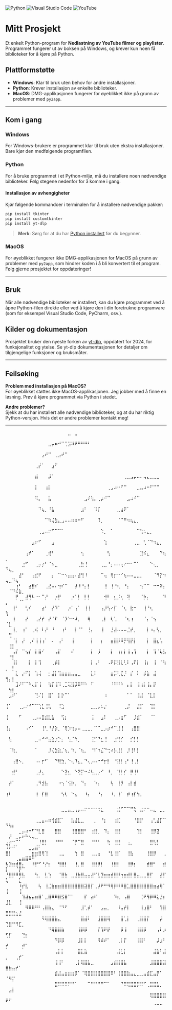 ![Python](https://img.shields.io/badge/python-3670A0?style=for-the-badge&logo=python&logoColor=ffdd54) ![Visual Studio Code](https://img.shields.io/badge/Visual%20Studio%20Code-0078d7.svg?style=for-the-badge&logo=visual-studio-code&logoColor=white) ![YouTube](https://img.shields.io/badge/YouTube-%23FF0000.svg?style=for-the-badge&logo=YouTube&logoColor=white)
# Mitt Prosjekt

Et enkelt Python-program for **Nedlastning av YouTube filmer og playlister**. Programmet fungerer ut av boksen på Windows, og krever kun noen få biblioteker for å kjøre på Python.

## Plattformstøtte

- **Windows**: Klar til bruk uten behov for andre installasjoner.
- **Python**: Krever installasjon av enkelte biblioteker.
- **MacOS**: DMG-applikasjonen fungerer for øyeblikket ikke på grunn av problemer med `py2app`.

---

## Kom i gang

### Windows

For Windows-brukere er programmet klar til bruk uten ekstra installasjoner. Bare kjør den medfølgende programfilen.

### Python

For å bruke programmet i et Python-miljø, må du installere noen nødvendige biblioteker. Følg stegene nedenfor for å komme i gang.

#### Installasjon av avhengigheter

Kjør følgende kommandoer i terminalen for å installere nødvendige pakker:

```bash
pip install tkinter
pip install customtkinter
pip install yt-dlp
```

> **Merk**: Sørg for at du har [Python installert](https://www.python.org/downloads/) før du begynner.

### MacOS

For øyeblikket fungerer ikke DMG-applikasjonen for MacOS på grunn av problemer med `py2app`, som hindrer koden i å bli konvertert til et program. Følg gjerne prosjektet for oppdateringer!

---

## Bruk

Når alle nødvendige biblioteker er installert, kan du kjøre programmet ved å åpne Python-filen direkte eller ved å kjøre den i din foretrukne programvare (som for eksempel Visual Studio Code, PyCharm, osv.).

## Kilder og dokumentasjon

Prosjektet bruker den nyeste forken av [yt-dlp](https://github.com/yt-dlp/yt-dlp), oppdatert for 2024, for funksjonalitet og ytelse. Se yt-dlp dokumentasjonen for detaljer om tilgjengelige funksjoner og bruksmåter.

---

## Feilsøking

**Problem med installasjon på MacOS?**  
For øyeblikket støttes ikke MacOS-applikasjonen. Jeg jobber med å finne en løsning. Prøv å kjøre programmet via Python i stedet.

**Andre problemer?**  
Sjekk at du har installert alle nødvendige biblioteker, og at du har riktig Python-versjon. Hvis det er andre problemer kontakt meg!

---


⠀⠀⠀⠀⠀⠀⠀⠀⠀⠀⠀⠀⠀⠀⠀⠀⠀⠀⠀⣀⠀⣀⠀⠀⠀⠀⠀⠀⠀⠀⠀⠀⠀⠀⠀⠀⠀⠀⠀⠀⠀⠀⠀⠀⠀⠀⠀⠀⠀⠀⠀⠀⠀⠀⠀
⠀⠀⠀⠀⠀⠀⠀⠀⠀⠀⠀⠀⠀⣀⡤⠶⠚⠉⢉⣩⠽⠟⠛⠛⠛⠃⠀⠀⠀⠀⠀⠀⠀⠀⠀⠀⠀⠀⠀⠀⠀⠀⠀⠀⠀⠀⠀⠀⠀⠀⠀⠀⠀⠀⠀
⠀⠀⠀⠀⠀⠀⠀⠀⠀⠀⠀⣠⠞⠉⠀⢀⣠⠞⠉⠀⠀⠀⠀⠀⠀⠀⠀⠀⠀⠀⠀⠀⠀⠀⠀⠀⠀⠀⠀⠀⠀⠀⠀⠀⠀⠀⠀⠀⠀⠀⠀⠀⠀⠀⠀
⠀⠀⠀⠀⠀⠀⠀⠀⠀⢀⡞⠁⠀⠀⣰⠋⠀⠀⠀⠀⠀⠀⠀⠀⠀⠀⠀⠀⠀⠀⠀⠀⠀⠀⠀⠀⠀⠀⠀⠀⠀⠀⠀⠀⠀⠀⠀⠀⠀⠀⠀⠀⠀⠀⠀
⠀⠀⠀⠀⠀⠀⠀⠀⠀⣾⠀⠀⠀⡼⠁⠀⠀⠀⠀⠀⠀⠀⠀⠀⠀⠀⠀⠀⠀⠀⠀⠀⠀⠀⠀⠀⢀⣀⣠⡤⠤⠄⢤⣄⣀⣀⣀⠀⠀⠀⠀⠀⠀⠀⠀
⠀⠀⠀⠀⠀⠀⠀⠀⠀⡇⠀⠀⢰⡇⠀⠀⠀⠀⠀⠀⠀⠀⠀⠀⠀⠀⠀⠀⠀⠀⠀⢀⣠⠴⠒⠋⠉⠀⠀⠀⣀⣤⠴⠒⠋⠉⠉⠀⠀⠀⠀⠀⠀⠀⠀
⠀⠀⠀⠀⠀⠀⠀⠀⠀⠻⡄⠀⠀⣧⠀⠀⠀⠀⠀⠀⠀⠀⠀⠀⣠⠞⢳⡄⢀⡴⠚⠉⠀⠀⠀⠀⠀⣠⠴⠚⠉⠀⠀⠀⠀⠀⠀⠀⠀⠀⠀⠀⠀⠀⠀
⠀⠀⠀⠀⠀⠀⠀⠀⠀⠀⠙⢦⡀⠘⣧⠀⠀⠀⠀⠀⠀⠀⠀⣰⠃⠀⠀⠹⡏⠀⠀⠀⠀⠀⣀⣴⠟⠁⠀⠀⠀⠀⠀⠀⠀⠀⠀⠀⠀⠀⠀⠀⠀⠀⠀
⠀⠀⠀⠀⠀⠀⠀⠀⠀⠀⠀⠀⠉⠳⢬⣳⣄⣠⠤⠤⠶⠶⠒⠋⠀⠀⠀⠀⠹⡀⠀⠀⠀⠀⠈⠉⠛⠲⢦⣄⡀⠀⠀⠀⠀⠀⠀⠀⠀⠀⠀⠀⠀⠀⠀
⠀⠀⠀⠀⠀⠀⠀⠀⠀⠀⢀⣠⠤⠖⠋⠉⠉⠁⠀⠀⠀⠀⠀⠀⠀⠀⠀⠀⠀⠱⡀⠀⠁⠀⠀⠀⠀⠀⠀⠀⠉⢳⠦⣄⡀⠀⠀⠀⠀⠀⠀⠀⠀⠀⠀
⠀⠀⠀⠀⠀⠀⠀⠀⣠⠖⠋⠀⠀⠀⣠⠀⠀⠀⠀⠀⠀⠀⠀⠀⠀⠀⠀⠀⠀⠀⢱⠀⠀⠀⠀⠀⠀⠀⠀⢀⣀⠀⢃⠈⠙⠲⣄⡀⠀⠀⠀⠀⠀⠀⠀
⠀⠀⠀⠀⠀⠀⢠⠞⠁⠀⠀⠀⢀⢾⠃⠀⠀⠀⠀⠀⠀⠀⠀⢢⠀⠀⠀⠀⠀⠀⠀⢣⠀⠀⠀⠀⠀⠀⠀⠀⠀⣹⠮⣄⠀⠀⠀⠙⢦⡀⠀⠀⠀⠀⠀
⠀⠀⠀⠀⠀⣰⠋⠀⠀⢀⡤⡴⠃⠈⠦⣀⠀⠀⠀⠀⠀⠀⢀⣷⢸⠀⠀⠀⠀⢀⣀⠘⡄⠤⠤⢤⠔⠒⠂⠉⠁⠀⠀⠀⠑⢄⡀⠀⠀⠙⢦⡀⠀⠀⠀
⠀⠀⠀⠀⣼⠃⠀⠀⢠⣞⠟⠀⠀⠀⡄⠀⠉⠒⠢⣤⣤⠄⣼⢻⠸⠀⠀⠀⠀⠉⢤⠀⢿⡖⠒⠊⢦⠤⠤⣀⣀⡀⠀⠀⠀⠈⠻⡝⠲⢤⣀⠙⢦⠀⠀
⠀⠀⠀⢰⠃⠀⠀⣴⣿⠎⠀⠀⢀⣜⠤⠄⢲⠎⠉⠀⠀⡼⠸⠘⡄⡇⠀⠀⠀⠀⢸⠀⢸⠘⢆⠀⠘⡄⠀⠀⠀⢢⠉⠉⠀⠒⠒⠽⡄⠀⠈⠙⠮⣷⡀
⠀⠀⠀⡟⠀⠀⣼⢻⠧⠐⠂⠉⡜⠀⠀⡰⡟⠀⠀⠀⡰⠁⡇⠀⡇⡇⠀⠀⠀⠀⢺⠇⠀⣆⡨⢆⠀⢽⠀⠀⠀⠈⡷⡄⠀⠀⠀⠀⠹⡄⠀⠀⠀⠈⠁
⠀⠀⢸⠃⠀⠀⢃⠎⠀⠀⠀⣴⠃⠀⡜⠹⠁⠀⠀⡰⠁⢠⠁⠀⢸⢸⠀⠀⠀⢠⡸⢣⠔⡏⠀⠈⢆⠀⣗⠒⠀⠀⢸⠘⢆⠀⠀⠀⠀⢳⠀⠀⠀⠀⠀
⠀⠀⢸⠀⠀⠀⡜⠀⠀⢀⡜⡞⠀⡜⠈⠏⠀⠈⡹⠑⠒⠼⡀⠀⠀⢿⠀⠀⠀⢀⡇⠀⢇⢁⠀⠀⠈⢆⢰⠀⠀⠀⠈⡄⠈⢢⠀⠀⠀⠈⣇⠀⠀⠀⠀
⠀⠀⢸⡀⠀⢰⠁⠀⢀⢮⠀⠇⡜⠀⠘⠀⠀⢰⠃⠀⠀⡇⠈⠁⠀⢘⡄⠀⠀⢸⠀⠀⣘⣼⠤⠤⠤⣈⡞⡀⠀⠀⠀⡇⠰⡄⢣⡀⠀⠀⢻⠀⠀⠀⠀
⠀⠀⠈⡇⠀⡜⠀⢀⠎⢸⢸⢰⠁⠀⠄⠀⢠⠃⠀⠀⢸⠀⠀⠀⠀⠀⡇⠀⠀⡆⠀⠀⣶⣿⡿⠿⡛⢻⡟⡇⠀⠀⠀⡇⠀⣿⣆⢡⠀⠀⢸⡇⠀⠀⠀
⠀⠀⢠⡏⠀⠉⢢⡎⠀⡇⣿⠊⠀⠀⠀⢠⡏⠀⠀⠀⠎⠀⠀⠀⠀⠀⡇⠀⡸⠀⠀⠀⡇⠀⢰⡆⡇⢸⢠⢹⠀⠀⠀⡇⠀⢹⠈⢧⣣⠀⠘⡇⠀⠀⠀
⠀⠀⢸⡇⠀⠀⠀⡇⠀⡇⢹⠀⠀⠀⢀⡾⡇⠀⠀⠀⠀⠀⠀⠀⠀⠀⡇⢠⠃⠀⠀⠠⠟⡯⣻⣇⢃⠇⢠⠏⡇⠀⢸⡆⠀⢸⠀⠈⢳⡀⠀⡇⠀⠀⠀
⠀⠀⠀⣇⠀⡔⠋⡇⠀⢱⢼⠀⠀⡂⣼⡇⢹⣶⣶⣶⣤⣤⣀⠀⠀⠀⣇⠇⠀⠀⠀⠀⣶⡭⢃⣏⡘⠀⡎⠀⠇⠀⡾⣷⠀⣼⠀⠀⠀⢻⡄⡇⠀⠀⠀
⠀⠀⠀⣹⠜⠋⠉⠓⢄⡏⢸⠀⠀⢳⡏⢸⠹⢀⣉⢭⣻⡽⠿⠛⠓⠀⠋⠀⠀⠀⠀⠀⠘⠛⠛⠓⠀⡄⡇⠀⢸⢰⡇⢸⡄⡟⠀⠀⠀⠀⢳⡇⠀⠀⠀
⠀⣠⠞⠁⠀⠀⠀⠀⠀⢙⠌⡇⠀⣿⠁⠀⡇⡗⠉⠁⠀⠀⠀⠀⠀⠀⠀⠀⠀⠀⠰⠀⠀⠀⠀⠀⠀⠁⠁⠀⢸⣼⠀⠈⣇⡇⠀⠀⠀⠀⠀⠀⠀⠀⠀
⢸⠁⠀⠀⢀⡠⠔⠚⠉⠉⢱⣇⢸⢧⠀⠀⠸⣱⠀⠀⠀⠀⠀⠀⠀⠀⣀⣀⡤⠦⡔⠀⠀⠀⠀⠀⢀⡼⠀⠀⣼⡏⠀⠀⢹⡇⠀⠀⠀⠀⠀⠀⠀⠀⠀
⢸⠀⠀⠀⠋⠀⠀⠀⢀⡠⠤⣿⣾⣇⣧⠀⠀⢫⡆⠀⠀⠀⠀⠀⠀⠀⢨⠀⠀⣠⠇⠀⠀⢀⡠⣶⠋⠀⠀⡸⣾⠁⠀⠀⠈⠁⠀⠀⠀⠀⠀⠀⠀⠀⠀
⢸⡄⠀⠀⠀⠀⠠⠊⠁⠀⠀⢸⢃⠘⡜⡵⡀⠈⢿⡱⢲⡤⠤⢀⣀⣀⡀⠉⠉⣀⡠⡴⠚⠉⣸⢸⠀⠀⢠⣿⣿⠀⠀⠀⠀⠀⠀⠀⠀⠀⠀⠀⠀⠀⠀
⠀⢧⠀⠀⠀⠀⠀⠀⠀⣀⠤⠚⠚⣤⣵⡰⡑⡄⠀⢣⡈⠳⡀⠀⠀⠀⢨⡋⠙⣆⢸⠀⠀⣰⢻⡎⠀⠀⡎⡇⡇⠀⠀⠀⠀⠀⠀⠀⠀⠀⠀⠀⠀⠀⠀
⠀⠈⢷⡀⠀⠀⠀⠀⠀⠁⠀⠀⠀⡸⢌⣳⣵⡈⢦⡀⠳⡀⠈⢦⡀⠀⠘⠏⠲⣌⠙⢒⠴⡧⣸⡇⠀⡸⢸⠇⡇⠀⠀⠀⠀⠀⠀⠀⠀⠀⠀⠀⠀⠀⠀
⠀⠀⢠⣿⠢⡀⠀⠀⠀⠠⠄⡖⠋⠀⠀⠙⢿⣳⡀⠑⢄⠹⣄⡀⠙⢄⡠⠤⠒⠚⡖⡇⠀⠘⣽⡇⢠⠃⢸⢀⡇⠀⠀⠀⠀⠀⠀⠀⠀⠀⠀⠀⠀⠀⠀
⠀⠀⣾⠃⠀⠀⠀⠀⠀⢀⡼⣄⠀⠀⠀⠀⠀⠑⣽⣆⠀⠑⢝⡍⠒⠬⢧⣀⡠⠊⠀⠸⡀⠀⢹⡇⡎⠀⡿⢸⠇⠀⠀⠀⠀⠀⠀⠀⠀⠀⠀⠀⠀⠀⠀
⠀⡼⠁⠀⠀⠀⠀⠀⠀⢀⠻⣺⣧⠀⠀⠀⠰⢢⠈⢪⡷⡀⠀⠙⡄⠀⠀⠱⡄⠀⠀⠀⢧⠀⢸⡻⠀⢠⡇⣾⠀⠀⠀⠀⠀⠀⠀⠀⠀⠀⠀⠀⠀⠀⠀
⢰⠇⠀⠀⠀⠀⠀⠀⠀⢸⠀⡏⣿⠀⠀⠀⠀⢣⢇⠀⠑⣄⠀⠀⠸⡄⠀⠀⠘⡄⠀⠀⠸⡀⢸⠁⠀⡾⢰⡏⢳⡀⠀⠀⠀⠀⠀⠀⠀⠀⠀⠀⠀⠀⠀







⠀⠀⠀⠀⠀⠀⠀⠀⠀⠀⠀⠀⠀⠀⠀⠀⠀⣀⣀⣤⣀⢠⡤⠤⠖⠒⠒⠒⠲⣆⠀⠀⠀⠀⣾⠋⠉⠉⠛⢷⠀⣴⠖⠒⠤⣄⠀⣀⡀⠀⠀⠀⠀⠀⠀⠀⠀⠀⠀⠀
⠀⠀⠀⠀⠀⠀⠀⠀⠀⢀⣀⣤⠤⠶⢺⣾⣏⠁⠀⠀⣧⣼⣇⣀⠀⠀⠀⡀⠀⠘⡆⠀⠀⢰⣏⠀⠀⠀⠀⠘⣿⡟⠀⠀⢠⢃⣼⡏⠉⠙⢳⡆⠀⠀⠀⠀⠀⠀⠀⠀
⠀⠀⠀⠀⣀⡤⠴⠒⠋⠙⣇⣿⠀⠀⠀⣿⣿⠀⠀⠀⢸⣿⣿⣿⠃⠀⢰⣿⡀⠀⠹⡄⠀⢸⣿⠀⠀⠀⠀⠀⢹⡇⠀⠀⢸⡿⣽⠀⠀⠀⡜⠀⣀⡤⠖⠓⠢⢤⣀⠀
⣠⡴⠒⠉⠁⠀⠀⠀⠀⠀⠸⣿⡇⠀⠀⠘⠛⠃⠀⠀⠈⡟⠉⣿⠀⠀⠘⠛⠃⠀⠀⢷⠀⢸⣿⠀⠀⢠⡀⠀⠀⠀⠀⠀⣿⢧⡇⠀⠀⠸⠗⠚⠁⠀⠀⠀⣀⣠⣾⠃
⣿⡇⠀⠀⠀⠀⠀⠀⣶⣶⣿⢿⢹⠀⠀⠀⢀⣀⠀⠀⠀⢳⠀⣿⠀⠀⢀⣀⣤⠀⠀⠘⣇⢸⡏⠀⠀⢸⣧⠀⠀⠀⠀⢸⣿⡿⠀⠀⢀⠀⠀⠀⢀⣤⣶⣿⠿⠛⠁⠀
⢧⣹⣶⣾⣿⡄⠀⠀⠸⡟⠋⠘⡜⡆⠀⠀⢻⣿⡇⠀⠀⢸⡀⣿⠀⠀⢸⣿⡿⡇⠀⠀⢸⣿⡇⠀⠀⢸⡿⡆⠀⠀⠀⣾⣿⠃⠀⠀⣾⡇⠀⠀⠈⡟⠉⠀⠀⠀⠀⠀
⠘⣿⡿⠿⢿⣧⠀⠀⠀⢳⡀⠀⣇⢱⠀⠀⠈⣿⣷⠀⣀⣸⣷⣿⣤⣤⣼⠋⣇⣹⣶⣶⣾⣿⡿⢲⣶⣾⡇⣿⣤⣀⣀⣿⡏⠀⠀⣼⡏⢧⠀⠀⠀⣇⠀⠀⠀⠀⠀⠀
⠀⠀⠀⠀⠸⡞⣇⠀⠀⠀⢧⠀⢸⣈⣷⣶⣶⣿⣿⣿⣿⣿⣿⣿⣽⣿⡏⢀⡼⠟⠛⠻⢿⡿⠿⠿⣿⣁⣿⣿⣿⣿⣿⣿⣿⣶⣴⢿⠁⢸⠀⠀⠀⢸⠀⠀⠀⠀⠀⠀
⠀⠀⠀⠀⠀⢹⣼⣦⣤⣶⣿⠁⣀⣿⠿⠿⣿⣫⣿⠉⠁⠀⠀⠀⡏⠀⣴⠏⠀⠀⠀⠀⠀⠹⣆⠀⢠⣿⠀⠀⠀⢈⠟⢻⡿⠿⣅⣘⡆⣸⣇⠀⠀⢸⠀⠀⠀⠀⠀⠀
⠀⠀⠀⠀⠀⠀⠻⠿⠿⠛⠃⢠⣿⣷⣄⠀⠈⠙⠋⠀⠀⠀⠀⣸⢁⡾⠁⠀⠀⣠⣤⡀⠀⠀⠸⣤⡞⡇⠀⠀⠀⢸⣰⣿⠃⠀⠀⢹⣿⣿⣿⣿⣦⣼⠀⠀⠀⠀⠀⠀
⠀⠀⠀⠀⠀⠀⠀⠀⠀⠀⠀⠻⢿⣿⣿⣷⣄⠀⠀⠀⠀⠀⠀⣿⣾⠇⠀⠀⣸⣿⣿⢿⠀⠀⠀⣿⢁⡇⠀⠀⢀⣿⣿⡏⠀⠀⠀⡼⠀⢙⣿⠛⠻⣏⡀⠀⠀⠀⠀⠀
⠀⠀⠀⠀⠀⠀⠀⠀⠀⠀⠀⠀⠀⠙⢿⣿⣿⣷⠀⠀⠀⠀⢸⡿⡿⠀⠀⠀⡏⢹⠟⡟⠀⠀⠀⡿⢸⠀⠀⠀⢸⣿⡿⠀⠀⠀⢠⠇⡰⢋⡏⠀⠀⠀⢙⡆⠀⠀⠀⠀
⠀⠀⠀⠀⠀⠀⠀⠀⠀⠀⠀⠀⠀⠀⠀⠙⡿⡿⠀⠀⠀⠀⣸⡇⡇⠀⠀⠀⠻⠾⠞⠁⠀⠀⢀⡇⡏⠀⠀⠀⢸⣿⠃⠀⠀⠀⡼⣰⠃⡞⠀⠀⠀⠀⡾⠁⠀⠀⠀⠀
⠀⠀⠀⠀⠀⠀⠀⠀⠀⠀⠀⠀⠀⠀⠀⢠⡇⡇⠀⠀⠀⠀⣿⣇⣷⠀⠀⠀⠀⠀⠀⠀⠀⠀⣼⣃⡇⠀⠀⠀⠀⠀⠀⠀⠀⣼⣷⠃⣼⡀⠀⠀⢀⡞⠁⠀⠀⠀⠀⠀
⠀⠀⠀⠀⠀⠀⠀⠀⠀⠀⠀⠀⠀⠀⠀⢸⢸⠃⠀⠀⠀⢀⡇⢿⣿⣧⣀⠀⠀⠀⠀⠀⣠⣾⣿⣿⣧⠀⠀⠀⠀⠀⠀⠀⣸⣿⣿⣿⣽⣿⣷⣤⡞⠁⠀⠀⠀⠀⠀⠀
⠀⠀⠀⠀⠀⠀⠀⠀⠀⠀⠀⠀⠀⠀⠀⣾⣼⣤⣶⣶⣶⡿⠁⠈⢿⣿⣿⣿⣿⣿⣿⣿⠿⠃⢸⣿⣿⣷⣤⣄⣀⣀⣤⣾⣏⣤⡟⠁⠀⠈⠻⡍⠀⠀⠀⠀⠀⠀⠀⠀
⠀⠀⠀⠀⠀⠀⠀⠀⠀⠀⠀⠀⠀⠀⠀⣿⠿⠿⠿⠟⠛⠁⠀⠀⠀⠉⠛⠛⠛⠛⠉⠁⠀⠀⠀⠙⠿⢿⣿⣿⡿⠿⠋⢀⣿⣿⣧⡀⠀⠀⣠⡇⠀⠀⠀⠀⠀⠀⠀⠀
⠀⠀⠀⠀⠀⠀⠀⠀⠀⠀⠀⠀⠀⠀⠀⠀⠀⠀⠀⠀⠀⠀⠀⠀⠀⠀⠀⠀⠀⠀⠀⠀⠀⠀⠀⠀⠀⠀⠀⠀⠀⠀⠀⠀⢿⣿⣿⣿⣿⠟⠋⠀⠀⠀⠀⠀⠀⠀⠀⠀
⠀⠀⠀⠀⠀⠀⠀⠀⠀⠀⠀⠀⠀⠀⠀⠀⠀⠀⠀⠀⠀⠀⠀⠀⠀⠀⠀⠀⠀⠀⠀⠀⠀⠀⠀⠀⠀⠀⠀⠀⠀⠀⠀⠀⠀⠈⠉⠉⠀⠀⠀⠀⠀⠀⠀⠀⠀⠀⠀⠀
